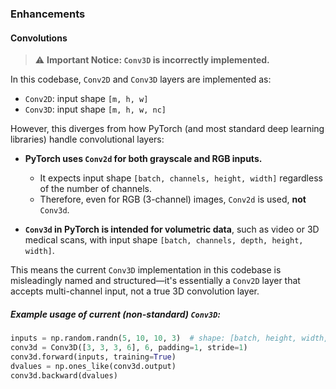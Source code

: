 ### Enhancements

#### Convolutions

> ⚠️ **Important Notice: `Conv3D` is incorrectly implemented.**

In this codebase, `Conv2D` and `Conv3D` layers are implemented as:
- `Conv2D`: input shape `[m, h, w]`
- `Conv3D`: input shape `[m, h, w, nc]`

However, this diverges from how PyTorch (and most standard deep learning libraries) handle convolutional layers:

- **PyTorch uses `Conv2d` for both grayscale and RGB inputs.**
  - It expects input shape `[batch, channels, height, width]` regardless of the number of channels.
  - Therefore, even for RGB (3-channel) images, `Conv2d` is used, **not** `Conv3d`.

- **`Conv3d` in PyTorch is intended for volumetric data**, such as video or 3D medical scans, with input shape `[batch, channels, depth, height, width]`.

This means the current `Conv3D` implementation in this codebase is misleadingly named and structured—it's essentially a `Conv2D` layer that accepts multi-channel input, not a true 3D convolution layer.

##### Example usage of current (non-standard) `Conv3D`:
```python
inputs = np.random.randn(5, 10, 10, 3)  # shape: [batch, height, width, channels]
conv3d = Conv3D([3, 3, 3, 6], 6, padding=1, stride=1)
conv3d.forward(inputs, training=True)
dvalues = np.ones_like(conv3d.output)
conv3d.backward(dvalues)
